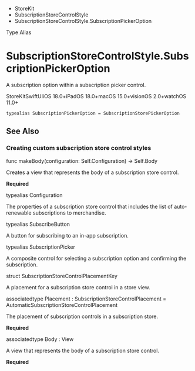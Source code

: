 

- StoreKit
- SubscriptionStoreControlStyle
-  SubscriptionStoreControlStyle.SubscriptionPickerOption 

Type Alias

# SubscriptionStoreControlStyle.SubscriptionPickerOption

A subscription option within a subscription picker control.

StoreKitSwiftUIiOS 18.0+iPadOS 18.0+macOS 15.0+visionOS 2.0+watchOS 11.0+

``` source
typealias SubscriptionPickerOption = SubscriptionStorePickerOption
```

## See Also

### Creating custom subscription store control styles

func makeBody(configuration: Self.Configuration) -> Self.Body

Creates a view that represents the body of a subscription store control.

**Required**

typealias Configuration

The properties of a subscription store control that includes the list of auto-renewable subscriptions to merchandise.

typealias SubscribeButton

A button for subscribing to an in-app subscription.

typealias SubscriptionPicker

A composite control for selecting a subscription option and confirming the subscription.

struct SubscriptionStoreControlPlacementKey

A placement for a subscription store control in a store view.

associatedtype Placement : SubscriptionStoreControlPlacement = AutomaticSubscriptionStoreControlPlacement

The placement of subscription controls in a subscription store.

**Required**

associatedtype Body : View

A view that represents the body of a subscription store control.

**Required**

